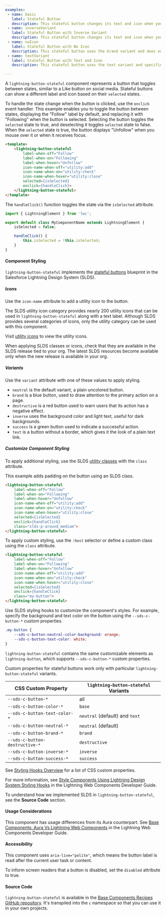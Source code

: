 ```yaml
---
examples:
 - name: basic
   label: Stateful Button
   description: This stateful button changes its text and icon when you select it. The button changes its text and icon again when you hover over it. This uses the default variant.
 - name: inverseVariant
   label: Stateful Button with Inverse Variant
   description: This stateful button changes its text and icon when you select it. The button changes its text and icon again when you hover over it. This uses the inverse variant.
 - name: noIcon
   label: Stateful Button with No Icon
   description: This stateful button uses the brand variant and does not specify icons for any states.
 - name: textVariant
   label: Stateful Button with Text and Icon
   description: This stateful button uses the text variant and specifies icons for selected and not-selected states, but not the hover state.

---
```

A `lightning-button-stateful` component represents a button that toggles
between states, similar to a Like button on social media. Stateful buttons can
show a different label and icon based on their `selected` states.

To handle the state change when the button is clicked, use the `onclick` event
handler. This example enables you to toggle the button between states,
displaying the "Follow" label by default, and replacing it with "Following"
when the button is selected. Selecting the button toggles the `selected` state to true,
and deselecting it toggles `selected` state to false. When the `selected` state is true, the
button displays "Unfollow" when you mouse over it or when it receives focus.

```html
<template>
    <lightning-button-stateful
        label-when-off="Follow"
        label-when-on="Following"
        label-when-hover="Unfollow"
        icon-name-when-off="utility:add"
        icon-name-when-on="utility:check"
        icon-name-when-hover="utility:close"
        selected={isSelected}
        onclick={handleClick}>
    </lightning-button-stateful>
</template>
```

The `handleClick()` function toggles the state via the `isSelected` attribute.

```javascript
import { LightningElement } from 'lwc';

export default class MyComponentName extends LightningElement {
    isSelected = false;

    handleClick() {
        this.isSelected = !this.isSelected;
    }
}
```

#### Component Styling

`lightning-button-stateful` implements the 
[stateful buttons](https://www.lightningdesignsystem.com/components/buttons/#flavor-stateful) blueprint in the Salesforce Lightning Design System (SLDS).

##### Icons

Use the `icon-name` attribute to add a utility icon to the button.

The SLDS utility icon category provides nearly 200 utility
icons that can be used in `lightning-button-stateful` along with a text label. Although SLDS provides several categories of icons, only the utility category can be used with this component.

Visit [utility icons](https://lightningdesignsystem.com/icons/#utility) to view the utility icons.

When applying SLDS classes or icons, check that they are
available in the SLDS release tied to your org. The latest
SLDS resources become available only when the new release
is available in your org.

##### Variants

Use the `variant` attribute with one of these values to apply styling.

* `neutral` is the default variant, a plain uncolored button.
* `brand` is a blue button, used to draw attention to the primary action on a page.
* `destructive` is a red button used to warn users that its action has a negative effect.
* `inverse` uses the background color and light text, useful for dark backgrounds.
* `success` is a green button used to indicate a successful action.
* `text` is a button without a border, which gives it the look of a plain text link.

##### Customize Component Styling

To apply additional styling, use the SLDS [utility classes](https://www.lightningdesignsystem.com/utilities/alignment)  with the `class` attribute.

This example adds padding on the button using an SLDS class.

```html
<lightning-button-stateful
    label-when-off="Follow"
    label-when-on="Following"
    label-when-hover="Unfollow"
    icon-name-when-off="utility:add"
    icon-name-when-on="utility:check"
    icon-name-when-hover="utility:close"
    selected={isSelected}
    onclick={handleClick} 
    class="slds-p-around_medium">
</lightning-button-stateful>
```

To apply custom styling, use the `:host` selector or define a custom class using the `class` attribute.

```html
<lightning-button-stateful
    label-when-off="Follow"
    label-when-on="Following"
    label-when-hover="Unfollow"
    icon-name-when-off="utility:add"
    icon-name-when-on="utility:check"
    icon-name-when-hover="utility:close"
    selected={isSelected}
    onclick={handleClick} 
    class="my-button">
</lightning-button-stateful>
```

Use SLDS styling hooks to customize the component's styles. For example, specify the background and text color on the button using the `--sds-c-button-*` custom properties.

```css
.my-button {
    --sds-c-button-neutral-color-background: orange;
    --sds-c-button-text-color: white;
}
```

`lightning-button-stateful` contains the same customizable elements as `lightning-button`, which supports `--sds-c-button-*` custom properties.

Custom properties for stateful buttons work only with particular `lightning-button-stateful` variants.

CSS Custom Property | `lightning-button-stateful` Variants
--------------------|-------------------------------------
`--sds-c-button-*` | all
`--sds-c-button-color-*` | `base`
`--sds-c-button-text-color-*` | `neutral` (default) and `text`
`--sds-c-button-neutral-*` | `neutral` (default)
`--sds-c-button-brand-*` | `brand` 
`--sds-c-button-destructive-*` | `destructive`
`--sds-c-button-inverse-*` | `inverse`
`--sds-c-button-success-*` | `success`

See [Styling Hooks Overview](https://www.lightningdesignsystem.com/components/buttons/#Styling-Hooks-Overview) for a list of CSS custom properties.

For more information, see [Style Components Using Lightning Design System Styling Hooks](docs/component-library/documentation/lwc/lwc.create_components_css_custom_properties) in the Lightning Web Components Developer Guide.

To understand how we implemented SLDS in `lightning-button-stateful`, see the **Source Code** section.

#### Usage Considerations

This component has usage differences from its Aura counterpart. See [Base Components: Aura Vs Lightning Web Components](docs/component-library/documentation/lwc/lwc.migrate_map_aura_lwc_components) in the Lightning Web Components Developer Guide.

#### Accessibility

This component uses `aria-live="polite"`, which means the button label is read after the current user task or content.

To inform screen readers that a button is disabled, set the `disabled` attribute to true.

#### Source Code

`lightning-button-stateful` is available in the [Base Components Recipes GitHub repository](https://github.com/salesforce/base-components-recipes#documentation). It's transpiled into the `c` namespace so that you can use it in your own projects.
